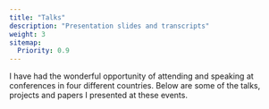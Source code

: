 ```yaml
---
title: "Talks"
description: "Presentation slides and transcripts"
weight: 3
sitemap:
  Priority: 0.9
---
```


I have had the wonderful opportunity of attending and speaking at conferences in
four different countries. Below are some of the talks, projects and papers I
presented at these events.
